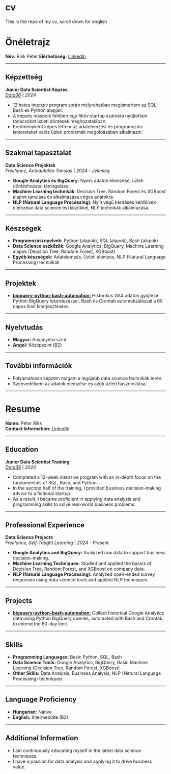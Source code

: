# cv
This is the repo of my cv, scroll down for english

# Önéletrajz

**Név:** Rikk Péter 
**Elérhetőség:** [LinkedIn](https://www.linkedin.com/in/p%C3%A9ter-rikk-b848901a2/)

---

## Képzettség

**Junior Data Scientist Képzés**  
_[Data36](https://data36.com/)_ | _2024_  
- 12 hetes intenzív program során mélyrehatóan megismertem az SQL, Bash és Python alapjait.
- A képzés második felében egy fiktív startup számára nyújtottam tanácsokat üzleti döntések meghozatalában.
- Eredményként képes lettem az adatelemzési és programozási ismereteket valós üzleti problémák megoldásában alkalmazni.

---

## Szakmai tapasztalat

**Data Science Projektek**  
_Freelance, Autodidakta Tanulás_ | _2024 - Jelenleg_  
- **Google Analytics és BigQuery**: Nyers adatok elemzése, üzleti döntéshozatal támogatása.
- **Machine Learning technikák**: Decision Tree, Random Forest és XGBoost alapok tanulása és alkalmazása céges adatokra.
- **NLP (Natural Language Processing)**: Nyílt végű kérdéses kérdőívek elemzése data science eszközökkel, NLP technikák alkalmazása.

---

## Készségek

- **Programozási nyelvek:** Python (alapok), SQL (alapok), Bash (alapok)
- **Data Science eszközök:** Google Analytics, BigQuery, Machine Learning alapok (Decision Tree, Random Forest, XGBoost)
- **Egyéb készségek:** Adatelemzés, Üzleti elemzés, NLP (Natural Language Processing) technikák

---

## Projektek

- **[bigquery-python-bash-automation:](https://github.com/azapeti/bigquery-python-bash-automation)** Historikus GA4 adatok gyűjtése Python BigQuery lekérdezéssel, Bash és Crontab automatizálással a 60 napos limit kiterjesztésére.

---

## Nyelvtudás

- **Magyar:** Anyanyelvi szint
- **Angol:** Középszint (B2)

---

## További információk

- Folyamatosan képzem magam a legújabb data science technikák terén.
- Szenvedélyem az adatok elemzése és azok üzleti hasznosítása.


---

# Resume

**Name:** Péter Rikk  
**Contact Information:** [LinkedIn](https://www.linkedin.com/in/p%C3%A9ter-rikk-b848901a2/)

---

## Education

**Junior Data Scientist Training**  
_[Data36](https://data36.com/)_ | _2024_  
- Completed a 12-week intensive program with an in-depth focus on the fundamentals of SQL, Bash, and Python.
- In the second half of the training, I provided business decision-making advice to a fictional startup.
- As a result, I became proficient in applying data analysis and programming skills to solve real-world business problems.

---

## Professional Experience

**Data Science Projects**  
_Freelance, Self-Taught Learning_ | _2024 - Present_  
- **Google Analytics and BigQuery:** Analyzed raw data to support business decision-making.
- **Machine Learning Techniques:** Studied and applied the basics of Decision Tree, Random Forest, and XGBoost on company data.
- **NLP (Natural Language Processing):** Analyzed open-ended survey responses using data science tools and applied NLP techniques.

---

## Projects

- **[bigquery-python-bash-automation:](https://github.com/azapeti/bigquery-python-bash-automation)** Collect historical Google Analytics data using Python BigQuery queries, automated with Bash and Crontab to extend the 60-day limit.

---

## Skills

- **Programming Languages:** Basic Python, SQL, Bash
- **Data Science Tools:** Google Analytics, BigQuery, Basic Machine Learning (Decision Tree, Random Forest, XGBoost)
- **Other Skills:** Data Analysis, Business Analysis, NLP (Natural Language Processing) techniques

---

## Language Proficiency

- **Hungarian:** Native
- **English:** Intermediate (B2)

---

## Additional Information

- I am continuously educating myself in the latest data science techniques.
- I have a passion for data analysis and applying it to drive business value.

